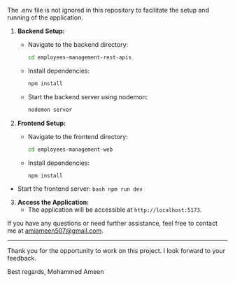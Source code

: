 The .env file is not ignored in this repository to facilitate the setup and running of the application.


1. **Backend Setup:**
    - Navigate to the backend directory:
        ```bash
        cd employees-management-rest-apis
        ```
    - Install dependencies:
        ```bash
        npm install
        ```
   
    - Start the backend server using nodemon:
        ```bash
        nodemon server
        ```

2. **Frontend Setup:**
    - Navigate to the frontend directory:
        ```bash
        cd employees-management-web
        ```
    - Install dependencies:
        ```bash
        npm install
        ```
   
 - Start the frontend server:
        ```bash
        npm run dev
        ```

3. **Access the Application:**
    - The application will be accessible at `http://localhost:5173`.




If you have any questions or need further assistance, feel free to contact me at amiameen507@gmail.com.

---

Thank you for the opportunity to work on this project. I look forward to your feedback.

Best regards,
Mohammed Ameen
